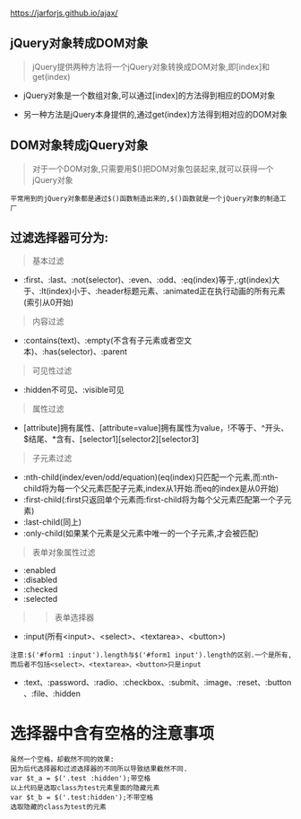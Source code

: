 https://jarforjs.github.io/ajax/

## jQuery对象转成DOM对象
> jQuery提供两种方法将一个jQuery对象转换成DOM对象,即[index]和get(index)

- jQuery对象是一个数组对象,可以通过[index]的方法得到相应的DOM对象

- 另一种方法是jQuery本身提供的,通过get(index)方法得到相对应的DOM对象

## DOM对象转成jQuery对象
> 对于一个DOM对象,只需要用$()把DOM对象包装起来,就可以获得一个jQuery对象


```
平常用到的jQuery对象都是通过$()函数制造出来的,$()函数就是一个jQuery对象的制造工厂
```

## 过滤选择器可分为:
> 基本过滤
- :first、:last、:not(selector)、:even、:odd、:eq(index)等于,:gt(index)大于、:lt(index)小于、:header标题元素、:animated正在执行动画的所有元素(索引从0开始)
> 内容过滤
- :contains(text)、:empty(不含有子元素或者空文本)、:has(selector)、:parent
> 可见性过滤
- :hidden不可见、:visible可见
> 属性过滤
- [attribute]拥有属性、[attribute=value]拥有属性为value，!不等于、^开头、$结尾、*含有、[selector1][selector2][selector3]
> 子元素过滤
- :nth-child(index/even/odd/equation)(eq(index)只匹配一个元素,而:nth-child将为每一个父元素匹配子元素,index从1开始.而eq的index是从0开始)
- :first-child(:first只返回单个元素而:first-child将为每个父元素匹配第一个子元素)
- :last-child(同上)
- :only-child(如果某个元素是父元素中唯一的一个子元素,才会被匹配)
> 表单对象属性过滤
- :enabled
- :disabled
- :checked
- :selected
>> 表单选择器
- :input(所有\<input>、\<select>、\<textarea>、\<button>)
```
注意:$('#form1 :input').length与$('#form1 input').length的区别.一个是所有,而后者不包括<select>、<textarea>、<button>只是input
```
- :text、:password、:radio、:checkbox、:submit、:image、:reset、:button、:file、:hidden
# 选择器中含有空格的注意事项
```
虽然一个空格，却截然不同的效果:
因为后代选择器和过滤选择器的不同所以导致结果截然不同.
var $t_a = $('.test :hidden');带空格
以上代码是选取class为test元素里面的隐藏元素
var $t_b = $('.test:hidden');不带空格
选取隐藏的class为test的元素
```